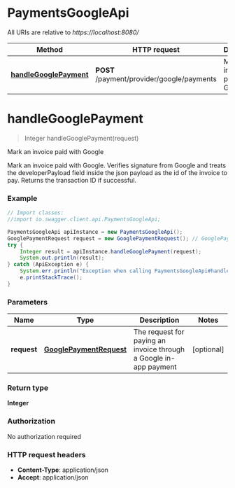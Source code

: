 # PaymentsGoogleApi

All URIs are relative to *https://localhost:8080/*

Method | HTTP request | Description
------------- | ------------- | -------------
[**handleGooglePayment**](PaymentsGoogleApi.md#handleGooglePayment) | **POST** /payment/provider/google/payments | Mark an invoice paid with Google


<a name="handleGooglePayment"></a>
# **handleGooglePayment**
> Integer handleGooglePayment(request)

Mark an invoice paid with Google

Mark an invoice paid with Google. Verifies signature from Google and treats the developerPayload field inside the json payload as the id of the invoice to pay. Returns the transaction ID if successful.

### Example
```java
// Import classes:
//import io.swagger.client.api.PaymentsGoogleApi;

PaymentsGoogleApi apiInstance = new PaymentsGoogleApi();
GooglePaymentRequest request = new GooglePaymentRequest(); // GooglePaymentRequest | The request for paying an invoice through a Google in-app payment
try {
    Integer result = apiInstance.handleGooglePayment(request);
    System.out.println(result);
} catch (ApiException e) {
    System.err.println("Exception when calling PaymentsGoogleApi#handleGooglePayment");
    e.printStackTrace();
}
```

### Parameters

Name | Type | Description  | Notes
------------- | ------------- | ------------- | -------------
 **request** | [**GooglePaymentRequest**](GooglePaymentRequest.md)| The request for paying an invoice through a Google in-app payment | [optional]

### Return type

**Integer**

### Authorization

No authorization required

### HTTP request headers

 - **Content-Type**: application/json
 - **Accept**: application/json

